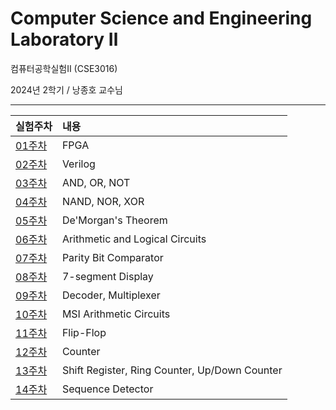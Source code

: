# Computer Science and Engineering Laboratory Ⅱ

컴퓨터공학실험Ⅱ (CSE3016)

2024년 2학기 / 낭종호 교수님

---

|실험주차|내용|
|:---|:---|
| [01주차](week01)| FPGA|
| [02주차](week02)| Verilog|
| [03주차](week03)| AND, OR, NOT|
| [04주차](week04)| NAND, NOR, XOR|
| [05주차](week05)| De'Morgan's Theorem|
| [06주차](week06)| Arithmetic and Logical Circuits|
| [07주차](week07)| Parity Bit Comparator|
| [08주차](week08)| 7-segment Display|
| [09주차](week09)| Decoder, Multiplexer|
| [10주차](week10)| MSI Arithmetic Circuits|
| [11주차](week11)| Flip-Flop|
| [12주차](week12)| Counter|
| [13주차](week13)| Shift Register, Ring Counter, Up/Down Counter|
| [14주차](week14)| Sequence Detector|